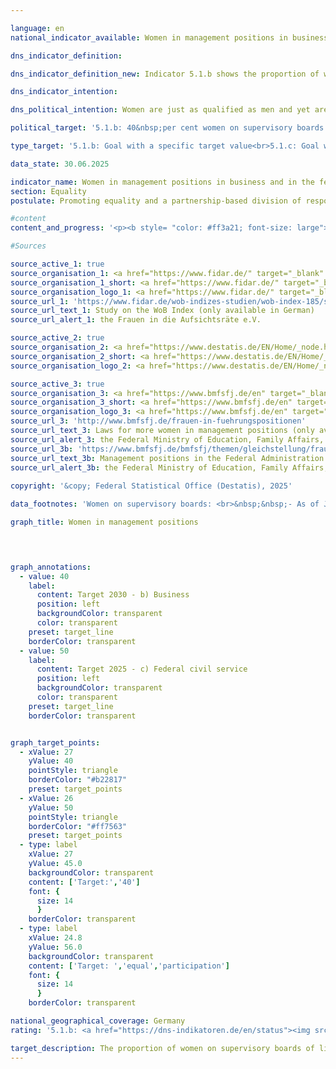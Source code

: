 ```yaml
---

language: en        
national_indicator_available: Women in management positions in business and in the federal civil service        

dns_indicator_definition:         

dns_indicator_definition_new: Indicator 5.1.b shows the proportion of women on the supervisory boards of listed companies and companies with parity co-determination (in per cent). Indicator 5.1.c shows the proportion of women in management positions in the federal public sector.        

dns_indicator_intention:         

dns_political_intention: Women are just as qualified as men and yet are underrepresented in management positions in the German economy, especially in top management. The same applies to the proportion of women in management positions in the federal civil service. The increase in the proportion of women in management positions is an indicator of progress towards equality.        

political_target: '5.1.b: 40&nbsp;per cent women on supervisory boards of listed and fully co-determined companies by 2030<br>5.1.c: Equal-opportunity participation of women and men in civil service management positions by 2025'        

type_target: '5.1.b: Goal with a specific target value<br>5.1.c: Goal with a specific target value'        

data_state: 30.06.2025        

indicator_name: Women in management positions in business and in the federal civil service        
section: Equality        
postulate: Promoting equality and a partnership-based division of responsibilities        

#content         
content_and_progress: '<p><b style= "color: #ff3a21; font-size: large">5.1.b, c Women in management positions in business and in the federal civil service</b><br><br><b><i>5.1.b Women on Supervisory Boards of Listed and Fully Co-Determined Companies</i></b><br><br>This indicator reflects the proportion of women on the supervisory boards of public limited companies (AGs) and partnerships limited by shares (KGaAs) with more than 2,000&nbsp;employees, as well as European Companies (Societas Europaea, <abbr title="Societas Europaea" tabindex="0">SE</abbr>) and listed companies subject to parity co-determination.<br><br>The data source is the evaluation of publicly available information by the association “Frauen in die Aufsichtsräte” (Women on Supervisory Boards&nbsp;–&nbsp;<abbr title="Frauen in die Aufsichtsräte" tabindex="0">FidAR</abbr>), published in the so-called Women-on-Board Index (<abbr title="Women on Board" tabindex="0">WOB</abbr>-Index).<br><br>Since the Equal Participation of Women and Men in Leadership Positions Act came into force in 2016, at least 30&nbsp;% of newly appointed supervisory board positions in listed and parity co-determined companies must be filled by women. Additionally, the revised German Sustainable Development Strategy of the same year set the target of filling at least 30&nbsp;% of all supervisory board positions (not just new appointments) in these companies with women by 2025. This target was already reached in 2018, with a share of 30.9&nbsp;%.<br><br>As part of the 2025&nbsp;update of the German Sustainable Development Strategy, the target was raised to a minimum of 40&nbsp;% women on supervisory boards by 2030. As of January 2025, the share stood at 38.6&nbsp;% (by comparison: January 2015: 21.3&nbsp;%). If the trend of recent years continues, this goal is expected to be reached well before 2030.<br><br>It should be noted that this indicator captures only a limited segment of companies and leadership positions in the private sector. Currently, the reporting population covers around 100&nbsp;companies. The approximately 1,600&nbsp;supervisory board positions assessed by <abbr title="Frauen in die Aufsichtsräte" tabindex="0">FidAR</abbr> represent only a small fraction of the roughly 1,165,000&nbsp;managerial positions in the economy (according to the 2024&nbsp;earnings structure survey).<br><br>According to the International Standard Classification of Occupations (<abbr title="International Standard Classification of Occupations" tabindex="0">ISCO</abbr>), executives are defined as individuals who plan, manage, coordinate and evaluate the overall activities of enterprises, authorities, or other organisations or their internal units&nbsp;–&nbsp;including members of supervisory boards. Based on this definition, in 2024, women held 27&nbsp;% of the total 1,165,000&nbsp;executive positions in the private sector&nbsp;–&nbsp;an increase of 6.4&nbsp;percentage points compared to 2014. The data includes all businesses with at least one employee subject to social insurance contributions, excluding Section O (“Public administration, defence and compulsory social security”) and partly Section P (“Education”) of the economic classification.<br><br><b><i>5.1.c Women in Management Positions in the Federal Civil Service</i></b><br><br>As one of Germany’s largest employers, the federal government has set itself the goal of achieving gender parity in leadership positions by 2025, as defined in the Second Act on Equal Participation in Leadership Positions (<abbr title="Führungspositionen-Gesetz" tabindex="0">FüPoG</abbr> II), which came into force on 21&nbsp;August 2021.<br><br>The indicator covers all full-time and part-time employees, as well as staff who are on leave or fully released from duties due to family care responsibilities. It applies to supreme federal authorities, their subordinate agencies, and federal public-law institutions, corporations and foundations.<br><br>Until 2022, the indicator was based on a special analysis of unpublished data from the Federal Gender Equality Statistics in accordance with the Federal Gender Equality Act (<abbr title="Federal Equality Act" tabindex="0">BGleiG</abbr>). Since 2015, the Federal Statistical Office has compiled these statistics every two years on behalf of the Federal Ministry for Education, Family Affairs, Senior Citizens, Women and Youth (BMBFSFJ), with a reporting date of 30&nbsp;June.<br><br>As part of the further development of the Sustainability Action Programme, the statistics were expanded in 2021. Since 30&nbsp;June 2022, supreme federal authorities have also been recording mid-year data on the number and percentage of women and men in leadership positions in their subordinate agencies within the direct federal administration.<br><br>According to <abbr title="Paragraph" tabindex="0">§</abbr> 3&nbsp;of the Gender Equality Statistics Regulation (GleiStatV), “senior staff” includes individuals with managerial and supervisory duties within federal agencies. In the supreme federal authorities, this typically includes higher-level civil servants&nbsp;–&nbsp;from heads of divisions to state secretaries. In other federal agencies, such roles may also be held by employees in the upper or middle service. However, for consistency, the indicator includes only those in senior roles within the higher service, regardless of whether similar roles are held by others in different pay grades in certain ministries.<br><br>This definition of leadership positions in the equality statistics and monitoring differs from the <abbr title="International Standard Classification of Occupations" tabindex="0">ISCO</abbr> classification used in indicator 5.1.b. Therefore, direct comparisons between the two indicators are only partially meaningful.<br><br>In 2024, the share of women in leadership positions in the federal public service was 46.5&nbsp;%, up from 19.5&nbsp;% in 2000. This means the proportion has more than doubled since 2000. If recent trends continue, the politically defined goal of gender parity&nbsp;–&nbsp;<abbr title="that is to say (id est)" tabindex="0">i.e.</abbr> near-numerical equality&nbsp;–&nbsp;will likely be achieved by 2025.<br><br>In 2024, the proportion of women in senior positions within the supreme federal authorities stood at 44.7&nbsp;%, slightly below the figure for subordinate authorities (46.7&nbsp;%). The highest share was recorded by the Federal Ministry for Education, Family Affairs, Senior Citizens, Women and Youth (BMBFSFJ), with 67.2&nbsp;% (60.4&nbsp;% in its subordinate authorities). It was followed by the Federal Press Office with 55.2&nbsp;%. The lowest proportion was reported by the Federal Ministry of Defence (BMVg), with 36.5&nbsp;% in the supreme authority and 29.6&nbsp;% in its subordinate bodies.</p>'                

#Sources        

source_active_1: true
source_organisation_1: <a href="https://www.fidar.de/" target="_blank" onclick="return confirm_alert('the Frauen in die Aufsichtsräte e.V.', 'En')">Frauen in die Aufsichtsräte e.V.</a>
source_organisation_1_short: <a href="https://www.fidar.de/" target="_blank" onclick="return confirm_alert('the Frauen in die Aufsichtsräte e.V.', 'En')">Frauen in die Aufsichtsräte e.V.</a>
source_organisation_logo_1: <a href="https://www.fidar.de/" target="_blank" onclick="return confirm_alert('the Frauen in die Aufsichtsräte e.V.', 'En')"><img src="https://dns-indikatoren.de/public/OrgImgEn/fidar.png" alt="Frauen in die Aufsichtsräte e.V." title=" Click here to visit the homepage of the organizationFrauen in die Aufsichtsräte e.V." style="height:60px; width:148px; border:transparent"/></a>
source_url_1: 'https://www.fidar.de/wob-indizes-studien/wob-index-185/studie-zum-wob-index-185.html'
source_url_text_1: Study on the WoB Index (only available in German)
source_url_alert_1: the Frauen in die Aufsichtsräte e.V.

source_active_2: true
source_organisation_2: <a href="https://www.destatis.de/EN/Home/_node.html" target="_blank">Federal Statistical Office</a>
source_organisation_2_short: <a href="https://www.destatis.de/EN/Home/_node.html" target="_blank">Federal Statistical Office</a>
source_organisation_logo_2: <a href="https://www.destatis.de/EN/Home/_node.html" target="_blank"><img src="https://dns-indikatoren.de/public/OrgImgEn/destatis.png" alt="Federal Statistical Office" title=" Click here to visit the homepage of the organizationFederal Statistical Office" style="height:60px; width:148px; border:transparent"/></a>

source_active_3: true
source_organisation_3: <a href="https://www.bmfsfj.de/en" target="_blank" onclick="return confirm_alert('the Federal Ministry of Education, Family Affairs, Senior Citizens, Women and Youth', 'En')">Federal Ministry of Education, Family Affairs, Senior Citizens, Women and Youth</a>
source_organisation_3_short: <a href="https://www.bmfsfj.de/en" target="_blank" onclick="return confirm_alert('the Federal Ministry of Education, Family Affairs, Senior Citizens, Women and Youth', 'En')">Federal Ministry of Education, Family Affairs, Senior Citizens, Women and Youth</a>
source_organisation_logo_3: <a href="https://www.bmfsfj.de/en" target="_blank" onclick="return confirm_alert('the Federal Ministry of Education, Family Affairs, Senior Citizens, Women and Youth', 'En')"><img src="https://dns-indikatoren.de/public/OrgImgEn/bmbfsfj.png" alt="Federal Ministry of Education, Family Affairs, Senior Citizens, Women and Youth" title=" Click here to visit the homepage of the organizationFederal Ministry of Education, Family Affairs, Senior Citizens, Women and Youth" style="height:60px; width:148px; border:transparent"/></a>
source_url_3: 'http://www.bmfsfj.de/frauen-in-fuehrungspositionen'
source_url_text_3: Laws for more women in management positions (only available in German)
source_url_alert_3: the Federal Ministry of Education, Family Affairs, Senior Citizens, Women and Youth
source_url_3b: 'https://www.bmfsfj.de/bmfsfj/themen/gleichstellung/frauen-und-arbeitswelt/frauen-in-fuehrungspositionen/oeffentlicher-dienst#js-jump-link__2'
source_url_text_3b: Management positions in the Federal Administration
source_url_alert_3b: the Federal Ministry of Education, Family Affairs, Senior Citizens, Women and Youth
        
copyright: '&copy; Federal Statistical Office (Destatis), 2025'        

data_footnotes: 'Women on supervisory boards: <br>&nbsp;&nbsp;- As of January of the respective year.<br>• Women in management positions in the federal civil service: <br>&nbsp;&nbsp;- The 1999&nbsp;to 2021&nbsp;data is based on a special evaluation and is not publicly available. <br>&nbsp;&nbsp;- As of 30&nbsp;June of the respective year. <br>&nbsp;&nbsp;- Equal participation: approximate numerical equality.<br>&nbsp;&nbsp;- From 2015&nbsp;to 2021, the Gender Equality Index was only collected every two years.<br>&nbsp;&nbsp;- Time series break on June 30, 2022: change of data source.'        

graph_title: Women in management positions        

        


graph_annotations:
  - value: 40
    label:
      content: Target 2030 - b) Business
      position: left
      backgroundColor: transparent
      color: transparent
    preset: target_line
    borderColor: transparent
  - value: 50
    label:
      content: Target 2025 - c) Federal civil service
      position: left
      backgroundColor: transparent
      color: transparent
    preset: target_line
    borderColor: transparent        


graph_target_points:
  - xValue: 27
    yValue: 40
    pointStyle: triangle
    borderColor: "#b22817"
    preset: target_points
  - xValue: 26
    yValue: 50
    pointStyle: triangle
    borderColor: "#ff7563"
    preset: target_points
  - type: label
    xValue: 27
    yValue: 45.0
    backgroundColor: transparent
    content: ['Target:','40']
    font: {
      size: 14
      }
    borderColor: transparent
  - type: label
    xValue: 24.8
    yValue: 56.0
    backgroundColor: transparent
    content: ['Target: ','equal','participation']
    font: {
      size: 14
      }
    borderColor: transparent                

national_geographical_coverage: Germany        
rating: '5.1.b: <a href="https://dns-indikatoren.de/en/status"><img src="https://sdg-indikatoren.de/public/Wettersymbole/Sonne.png" title="If the trend from 2024 had continued, the target value would have been reached or missed by less than 5% of the difference between the target value and the value at that time." alt="Weathersymbol: Sun"/></a><br>5.1.c: <a href="https://dns-indikatoren.de/en/status"><img src="https://sdg-indikatoren.de/public/Wettersymbole/Sonne.png" title="If the trend from 2024 had continued, the target value would have been reached or missed by less than 5% of the difference between the target value and the value at that time." alt="Weathersymbol: Sun"/></a>'        

target_description: The proportion of women on supervisory boards of listed companies and companies with parity co-determination (5.1.b) is to be increased to at least 40&nbsp;per cent by 2030&nbsp;and the proportion of women in management positions in the federal public sector (5.1.c) to at least 45&nbsp;per cent by 2025.<br><br>Based on the target formulation, the politically defined target for indicator 5.1.b will already be met by 2026&nbsp;if the trend of the last six years continues, meaning that the indicator for 2024&nbsp;is rated as "Sun".<br><br>For indicator 5.1.c, no concrete numerical value can be derived from the politically defined target formulation, so that this formulation is interpreted as an interval of ± 5&nbsp;percentage points around the 50&nbsp;per cent parity. The minimum target value to be achieved is therefore 45&nbsp;per cent. This value has already been achieved ahead of schedule in 2023, meaning that indicator 5.1.c is rated as "Sun" for 2024.        
---
```


